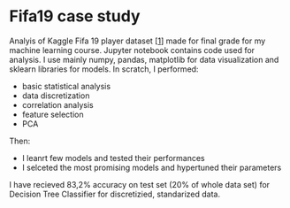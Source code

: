 # Fifa19 case study

Analyis of Kaggle Fifa 19 player dataset [[1](https://www.kaggle.com/karangadiya/fifa19)] made for final grade for my machine learning course.
Jupyter notebook contains code used for analysis. I use mainly numpy, pandas, matplotlib for data visualization and sklearn libraries for models.
In scratch, I performed:
- basic statistical analysis
- data discretization
- correlation analysis
- feature selection
- PCA

Then:
- I leanrt few models and tested their performances
- I selceted the most promising models and hypertuned their parameters

I have recieved 83,2% accuracy on test set (20% of whole data set) for Decision Tree Classifier for discretizied, standarized data.
